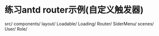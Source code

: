 # 练习antd router示例(自定义触发器)


src/
    components/
       layout/
       Loadable/
       Loading/
       Router/
       SiderMenu/ 
    scenes/
        User/
        Role/



